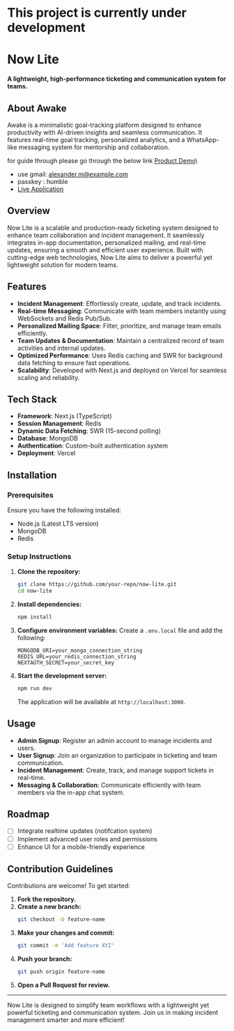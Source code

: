 
# This project is currently under development

# Now Lite
**A lightweight, high-performance ticketing and communication system for teams.**

## About Awake

Awake is a minimalistic goal-tracking platform designed to enhance productivity with AI-driven insights and seamless communication. It features real-time goal tracking, personalized analytics, and a WhatsApp-like messaging system for mentorship and collaboration.

for guide through please go through the below link
[Product Demo](https://www.youtube.com/watch?v=pqpSk4MElFo)\

- use gmail: alexander.m@example.com
- passkey : humble
- [Live Application](https://servicenowlite-git-main-lokadithyams-projects.vercel.app/home)


## Overview
Now Lite is a scalable and production-ready ticketing system designed to enhance team collaboration and incident management. It seamlessly integrates in-app documentation, personalized mailing, and real-time updates, ensuring a smooth and efficient user experience. Built with cutting-edge web technologies, Now Lite aims to deliver a powerful yet lightweight solution for modern teams.

## Features
- **Incident Management**: Effortlessly create, update, and track incidents.
- **Real-time Messaging**: Communicate with team members instantly using WebSockets and Redis Pub/Sub.
- **Personalized Mailing Space**: Filter, prioritize, and manage team emails efficiently.
- **Team Updates & Documentation**: Maintain a centralized record of team activities and internal updates.
- **Optimized Performance**: Uses Redis caching and SWR for background data fetching to ensure fast operations.
- **Scalability**: Developed with Next.js and deployed on Vercel for seamless scaling and reliability.

## Tech Stack
- **Framework**: Next.js (TypeScript)
- **Session Management**: Redis
- **Dynamic Data Fetching**: SWR (15-second polling)
- **Database**: MongoDB
- **Authentication**: Custom-built authentication system
- **Deployment**: Vercel

## Installation
### Prerequisites
Ensure you have the following installed:
- Node.js (Latest LTS version)
- MongoDB
- Redis

### Setup Instructions
1. **Clone the repository:**
   ```sh
   git clone https://github.com/your-repo/now-lite.git
   cd now-lite
   ```
2. **Install dependencies:**
   ```sh
   npm install
   ```
3. **Configure environment variables:**
   Create a `.env.local` file and add the following:
   ```env
   MONGODB_URI=your_mongo_connection_string
   REDIS_URL=your_redis_connection_string
   NEXTAUTH_SECRET=your_secret_key
   ```
4. **Start the development server:**
   ```sh
   npm run dev
   ```
   The application will be available at `http://localhost:3000`.

## Usage
- **Admin Signup**: Register an admin account to manage incidents and users.
- **User Signup**: Join an organization to participate in ticketing and team communication.
- **Incident Management**: Create, track, and manage support tickets in real-time.
- **Messaging & Collaboration**: Communicate efficiently with team members via the in-app chat system.

## Roadmap
- [ ] Integrate realtime updates (notifcation system)
- [ ] Implement advanced user roles and permissions
- [ ] Enhance UI for a mobile-friendly experience

## Contribution Guidelines
Contributions are welcome! To get started:
1. **Fork the repository.**
2. **Create a new branch:**
   ```sh
   git checkout -b feature-name
   ```
3. **Make your changes and commit:**
   ```sh
   git commit -m 'Add feature XYZ'
   ```
4. **Push your branch:**
   ```sh
   git push origin feature-name
   ```
5. **Open a Pull Request for review.**

---
Now Lite is designed to simplify team workflows with a lightweight yet powerful ticketing and communication system. Join us in making incident management smarter and more efficient!


